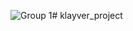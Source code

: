 ![Group 1](https://github.com/Klayver-Team/Klayver-App/assets/66223408/7d838ebc-8b6a-406d-bcb4-484ffb7b388b)# klayver_project
